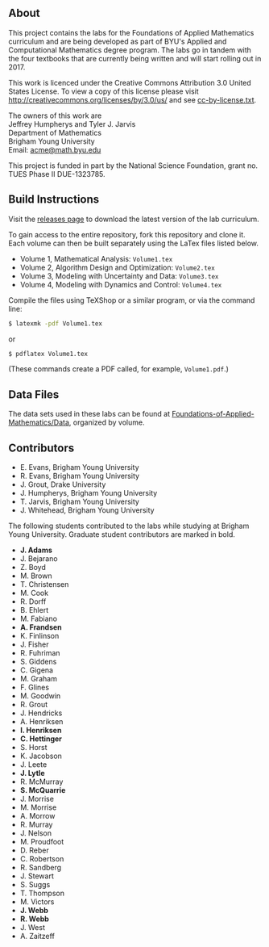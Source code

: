 ## About

This project contains the labs for the Foundations of Applied Mathematics curriculum and are being developed as part of BYU's Applied and Computational Mathematics degree program.
The labs go in tandem with the four textbooks that are currently being written and will start rolling out in 2017.

This work is licenced under the Creative Commons Attribution 3.0 United States License.
To view a copy of this license please visit http://creativecommons.org/licenses/by/3.0/us/ and see [cc-by-license.txt](https://github.com/Foundations-of-Applied-Mathematics/Labs/blob/master/cc-by-license.txt).

The owners of this work are  
Jeffrey Humpherys and Tyler J. Jarvis  
Department of Mathematics  
Brigham Young University  
Email: acme@math.byu.edu

This project is funded in part by the National Science Foundation, grant no. TUES Phase II DUE-1323785.

## Build Instructions

Visit the [releases page](https://github.com/Foundations-of-Applied-Mathematics/Labs/releases) to download the latest version of the lab curriculum.

To gain access to the entire repository, fork this repository and clone it.
Each volume can then be built separately using the LaTex files listed below.
- Volume 1, Mathematical Analysis: `Volume1.tex`
- Volume 2, Algorithm Design and Optimization: `Volume2.tex`
- Volume 3, Modeling with Uncertainty and Data: `Volume3.tex`
- Volume 4, Modeling with Dynamics and Control: `Volume4.tex`

Compile the files using TeXShop or a similar program, or via the command line:
```bash
$ latexmk -pdf Volume1.tex
```
or
```bash
$ pdflatex Volume1.tex
```
(These commands create a PDF called, for example, `Volume1.pdf`.)

## Data Files

The data sets used in these labs can be found at [Foundations-of-Applied-Mathematics/Data](https://github.com/Foundations-of-Applied-Mathematics/Data), organized by volume.

<!-- See the [Wiki page](https://github.com/Foundations-of-Applied-Mathematics/Lab-Development/wiki/File-Dependencies-Index) for an index of labs and data file dependencies. -->

## Contributors

- E. Evans, Brigham Young University
- R. Evans, Brigham Young University
- J. Grout, Drake University
- J. Humpherys, Brigham Young University
- T. Jarvis, Brigham Young University
- J. Whitehead, Brigham Young University

The following students contributed to the labs while studying at Brigham Young University.
Graduate student contributors are marked in bold.

- **J. Adams**
- J. Bejarano
- Z. Boyd
- M. Brown
- T. Christensen
- M. Cook
- R. Dorff
- B. Ehlert
- M. Fabiano
- **A. Frandsen**
- K. Finlinson
- J. Fisher
- R. Fuhriman
- S. Giddens
- C. Gigena
- M. Graham
- F. Glines
- M. Goodwin
- R. Grout
- J. Hendricks
- A. Henriksen
- **I. Henriksen**
- **C. Hettinger**
- S. Horst
- K. Jacobson
- J. Leete
- **J. Lytle**
- R. McMurray
- **S. McQuarrie**
- J. Morrise
- M. Morrise
- A. Morrow
- R. Murray
- J. Nelson
- M. Proudfoot
- D. Reber
- C. Robertson
- R. Sandberg
- J. Stewart
- S. Suggs
- T. Thompson
- M. Victors
- **J. Webb**
- **R. Webb**
- J. West
- A. Zaitzeff
